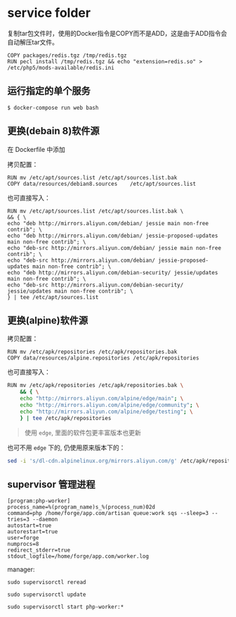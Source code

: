 # service folder

复制tar包文件时，使用的Docker指令是COPY而不是ADD，这是由于ADD指令会自动解压tar文件。

```
COPY packages/redis.tgz /tmp/redis.tgz
RUN pecl install /tmp/redis.tgz && echo "extension=redis.so" > /etc/php5/mods-available/redis.ini
```

## 运行指定的单个服务

```
$ docker-compose run web bash
```

## 更换(debain 8)软件源

在 Dockerfile 中添加

拷贝配置：

```
RUN mv /etc/apt/sources.list /etc/apt/sources.list.bak
COPY data/resources/debian8.sources    /etc/apt/sources.list
```

也可直接写入：

```
RUN mv /etc/apt/sources.list /etc/apt/sources.list.bak \
&& { \
echo "deb http://mirrors.aliyun.com/debian/ jessie main non-free contrib"; \
echo "deb http://mirrors.aliyun.com/debian/ jessie-proposed-updates main non-free contrib"; \
echo "deb-src http://mirrors.aliyun.com/debian/ jessie main non-free contrib"; \
echo "deb-src http://mirrors.aliyun.com/debian/ jessie-proposed-updates main non-free contrib"; \
echo "deb http://mirrors.aliyun.com/debian-security/ jessie/updates main non-free contrib"; \
echo "deb-src http://mirrors.aliyun.com/debian-security/ jessie/updates main non-free contrib"; \
} | tee /etc/apt/sources.list
```

## 更换(alpine)软件源

拷贝配置：

```
RUN mv /etc/apk/repositories /etc/apk/repositories.bak
COPY data/resources/alpine.repositories /etc/apk/repositories
```

也可直接写入：

```sh 
RUN mv /etc/apk/repositories /etc/apk/repositories.bak \
    && { \
    echo "http://mirrors.aliyun.com/alpine/edge/main"; \
    echo "http://mirrors.aliyun.com/alpine/edge/community"; \
    echo "http://mirrors.aliyun.com/alpine/edge/testing"; \
    } | tee /etc/apk/repositories
```

> 使用 `edge`, 里面的软件包更丰富版本也更新

也可不用 `edge` 下的, 仍使用原来版本下的：

```sh
sed -i 's/dl-cdn.alpinelinux.org/mirrors.aliyun.com/g' /etc/apk/repositories
```

## supervisor 管理进程

```
[program:php-worker]
process_name=%(program_name)s_%(process_num)02d
command=php /home/forge/app.com/artisan queue:work sqs --sleep=3 --tries=3 --daemon
autostart=true
autorestart=true
user=forge
numprocs=8
redirect_stderr=true
stdout_logfile=/home/forge/app.com/worker.log
```

manager:

```
sudo supervisorctl reread

sudo supervisorctl update

sudo supervisorctl start php-worker:*
```

